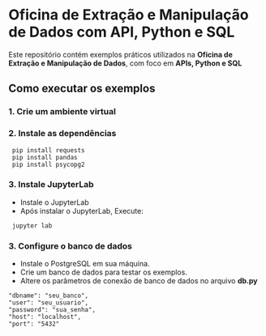 # Oficina de Extração e Manipulação de Dados com API, Python e SQL

Este repositório contém exemplos práticos utilizados na **Oficina de Extração e Manipulação de Dados**, com foco em **APIs, Python e SQL**

## Como executar os exemplos

### 1. Crie um ambiente virtual

### 2. Instale as dependências
```
 pip install requests   
 pip install pandas
 pip install psycopg2 
```
### 3. Instale JupyterLab
* Instale o JupyterLab
* Após instalar o JupyterLab, Execute:
```
 jupyter lab                                                            
```

### 3. Configure o banco de dados
* Instale o PostgreSQL em sua máquina.
* Crie um banco de dados para testar os exemplos.
* Altere os parâmetros de conexão de banco de dados no arquivo **db.py**
```
"dbname": "seu_banco",
"user": "seu_usuario",
"password": "sua_senha",
"host": "localhost",
"port": "5432"
```